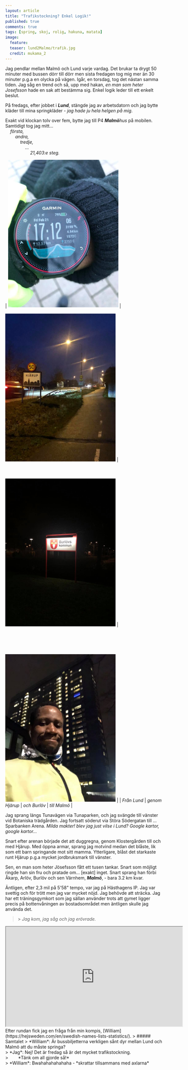 ```yaml
---
layout: article
title: "Trafikstockning? Enkel Logik!"
published: true
comments: true
tags: [spring, skoj, rolig, hakuna, matata]
image:
  feature:
  teaser: lund2Malmo/trafik.jpg
  credit: mukama_2
---
```


Jag pendlar mellan Malmö och Lund varje vardag. Det brukar ta drygt 50 minuter med bussen dörr till dörr men sista fredagen tog mig mer än 30 minuter p.g.a en olycka på vägen.  Igår, en torsdag, tog det nästan samma tiden. Jag såg en trend och så, upp med hakan, *en man som heter Josefsson* hade en sak att bestämma sig. Enkel logik leder till ett enkelt beslut.

På fredags, efter jobbet i <i>**Lund**</i>, stängde jag av arbetsdatorn och jag bytte kläder till mina springkläder - *jag hade ju hela helgen på mig*.

Exakt vid klockan tolv over fem, bytte jag till P4 <i>**Malmö**hus</i> på mobilen. Samtidigt tog jag mitt...<br>
&nbsp;&nbsp;&nbsp;&nbsp;*första,*<br>
&nbsp;&nbsp;&nbsp;&nbsp;&nbsp;&nbsp;&nbsp;&nbsp;*andra,*<br>
&nbsp;&nbsp;&nbsp;&nbsp;&nbsp;&nbsp;&nbsp;&nbsp;&nbsp;&nbsp;&nbsp;&nbsp;*tredje,*<br>
&nbsp;&nbsp;&nbsp;&nbsp;&nbsp;&nbsp;&nbsp;&nbsp;&nbsp;&nbsp;&nbsp;&nbsp;&nbsp;&nbsp;&nbsp;&nbsp;*...*<br>
&nbsp;&nbsp;&nbsp;&nbsp;&nbsp;&nbsp;&nbsp;&nbsp;&nbsp;&nbsp;&nbsp;&nbsp;&nbsp;&nbsp;&nbsp;&nbsp;&nbsp;&nbsp;&nbsp;&nbsp;*21,403:e steg.*

| <img src="../images/lund2Malmo/start.jpg" alt="start" style="width:350px" /> | <br><br><img src="../images/lund2Malmo/hjarup.jpg" alt="hjarup" style="width:350px" /> |<br><br><br><br><img src="../images/lund2Malmo/burlov.jpg" alt="burlov" style="width:350px" /> | <br><br><br><br><br><br><img src="../images/lund2Malmo/kronpr.jpg" alt="kronprinsen" style="width:350px" /> |
| *Från Lund* | *genom Hjärup* | *och Burlöv* | *till Malmö* |

Jag sprang längs Tunavägen via Tunaparken, och jag svängde till vänster vid Botaniska trädgården. Jag fortsatt söderut via Störa Södergatan till ... Sparbanken Arena. *Milda makter! blev jag just vilse i Lund? Google kartor, google kartor...*

Snart efter arenan började det att duggregna, genom Klostergården till och med Hjärup. Med öppna armar, sprang jag motvind medan det blåste, lik som ett barn springande mot sitt mamma. Ytterligare, blåst det starkaste runt Hjärup p.g.a mycket jordbruksmark till vänster.

Sen, en man som heter Jösefsson fått ett tusen tankar. Snart som möjligt ringde han sin fru och pratade om... [exakt] inget. Snart sprang han förbi Åkarp, Arlöv, Burlöv och sen Värnhem, <i>**Malmö**</i>, - bara 3.2 km kvar.

Äntligen, efter 2,3 mil på 5'58" tempo, var jag på Hästhagens IP. Jag var svettig och för trött men jag var mycket nöjd. Jag behövde att sträcka. Jag har ett träningsgymkort som jag sällan använder trots att gymet ligger precis på bottenvåningen av bostadsområdet men äntligen skulle jag använda det.

>\> *Jag kom, jag såg och jag erövrade.*

<iframe width="560" height="315" src="https://www.youtube.com/embed/B82kL6eXyh4" frameborder="1" allow="accelerometer; autoplay; encrypted-media; gyroscope; picture-in-picture" allowfullscreen></iframe>
<br>
Efter rundan fick jag en fråga från min kompis, [William](https://hejsweden.com/en/swedish-names-lists-statistics/).
> ##### Samtalet
> *William*: Är bussbiljetterna verkligen sånt dyr mellan Lund och Malmö att du måste springa? <br>
> *Jag*: Nej! Det är fredag så är det mycket trafikstockning.<br>
> &nbsp;&nbsp;&nbsp;&nbsp;&nbsp;&nbsp;&nbsp;*Tänk om all gjorde så!*<br>
> *William*: Bwahahahahahaha - *skrattar tillsammans med axlarna*
